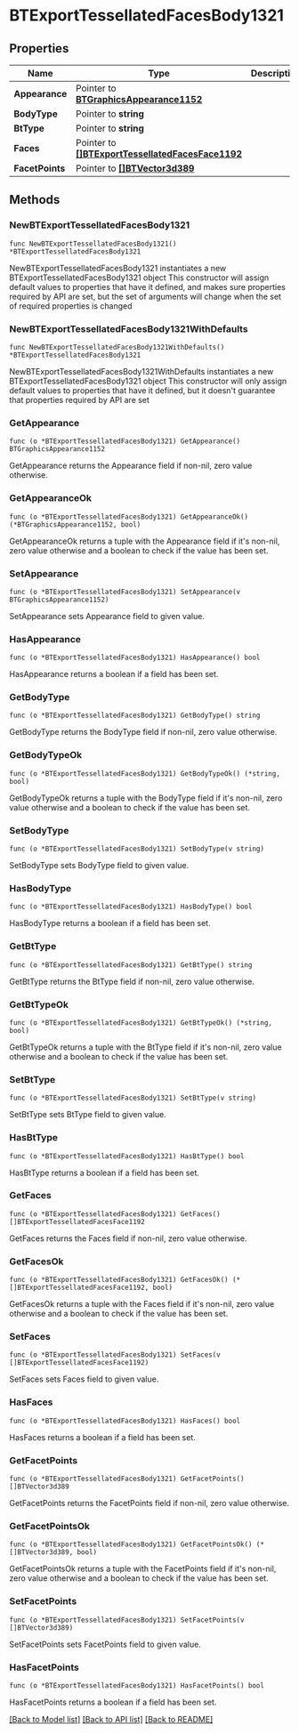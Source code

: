 # BTExportTessellatedFacesBody1321

## Properties

Name | Type | Description | Notes
------------ | ------------- | ------------- | -------------
**Appearance** | Pointer to [**BTGraphicsAppearance1152**](BTGraphicsAppearance-1152.md) |  | [optional] 
**BodyType** | Pointer to **string** |  | [optional] 
**BtType** | Pointer to **string** |  | [optional] 
**Faces** | Pointer to [**[]BTExportTessellatedFacesFace1192**](BTExportTessellatedFacesFace-1192.md) |  | [optional] 
**FacetPoints** | Pointer to [**[]BTVector3d389**](BTVector3d-389.md) |  | [optional] 

## Methods

### NewBTExportTessellatedFacesBody1321

`func NewBTExportTessellatedFacesBody1321() *BTExportTessellatedFacesBody1321`

NewBTExportTessellatedFacesBody1321 instantiates a new BTExportTessellatedFacesBody1321 object
This constructor will assign default values to properties that have it defined,
and makes sure properties required by API are set, but the set of arguments
will change when the set of required properties is changed

### NewBTExportTessellatedFacesBody1321WithDefaults

`func NewBTExportTessellatedFacesBody1321WithDefaults() *BTExportTessellatedFacesBody1321`

NewBTExportTessellatedFacesBody1321WithDefaults instantiates a new BTExportTessellatedFacesBody1321 object
This constructor will only assign default values to properties that have it defined,
but it doesn't guarantee that properties required by API are set

### GetAppearance

`func (o *BTExportTessellatedFacesBody1321) GetAppearance() BTGraphicsAppearance1152`

GetAppearance returns the Appearance field if non-nil, zero value otherwise.

### GetAppearanceOk

`func (o *BTExportTessellatedFacesBody1321) GetAppearanceOk() (*BTGraphicsAppearance1152, bool)`

GetAppearanceOk returns a tuple with the Appearance field if it's non-nil, zero value otherwise
and a boolean to check if the value has been set.

### SetAppearance

`func (o *BTExportTessellatedFacesBody1321) SetAppearance(v BTGraphicsAppearance1152)`

SetAppearance sets Appearance field to given value.

### HasAppearance

`func (o *BTExportTessellatedFacesBody1321) HasAppearance() bool`

HasAppearance returns a boolean if a field has been set.

### GetBodyType

`func (o *BTExportTessellatedFacesBody1321) GetBodyType() string`

GetBodyType returns the BodyType field if non-nil, zero value otherwise.

### GetBodyTypeOk

`func (o *BTExportTessellatedFacesBody1321) GetBodyTypeOk() (*string, bool)`

GetBodyTypeOk returns a tuple with the BodyType field if it's non-nil, zero value otherwise
and a boolean to check if the value has been set.

### SetBodyType

`func (o *BTExportTessellatedFacesBody1321) SetBodyType(v string)`

SetBodyType sets BodyType field to given value.

### HasBodyType

`func (o *BTExportTessellatedFacesBody1321) HasBodyType() bool`

HasBodyType returns a boolean if a field has been set.

### GetBtType

`func (o *BTExportTessellatedFacesBody1321) GetBtType() string`

GetBtType returns the BtType field if non-nil, zero value otherwise.

### GetBtTypeOk

`func (o *BTExportTessellatedFacesBody1321) GetBtTypeOk() (*string, bool)`

GetBtTypeOk returns a tuple with the BtType field if it's non-nil, zero value otherwise
and a boolean to check if the value has been set.

### SetBtType

`func (o *BTExportTessellatedFacesBody1321) SetBtType(v string)`

SetBtType sets BtType field to given value.

### HasBtType

`func (o *BTExportTessellatedFacesBody1321) HasBtType() bool`

HasBtType returns a boolean if a field has been set.

### GetFaces

`func (o *BTExportTessellatedFacesBody1321) GetFaces() []BTExportTessellatedFacesFace1192`

GetFaces returns the Faces field if non-nil, zero value otherwise.

### GetFacesOk

`func (o *BTExportTessellatedFacesBody1321) GetFacesOk() (*[]BTExportTessellatedFacesFace1192, bool)`

GetFacesOk returns a tuple with the Faces field if it's non-nil, zero value otherwise
and a boolean to check if the value has been set.

### SetFaces

`func (o *BTExportTessellatedFacesBody1321) SetFaces(v []BTExportTessellatedFacesFace1192)`

SetFaces sets Faces field to given value.

### HasFaces

`func (o *BTExportTessellatedFacesBody1321) HasFaces() bool`

HasFaces returns a boolean if a field has been set.

### GetFacetPoints

`func (o *BTExportTessellatedFacesBody1321) GetFacetPoints() []BTVector3d389`

GetFacetPoints returns the FacetPoints field if non-nil, zero value otherwise.

### GetFacetPointsOk

`func (o *BTExportTessellatedFacesBody1321) GetFacetPointsOk() (*[]BTVector3d389, bool)`

GetFacetPointsOk returns a tuple with the FacetPoints field if it's non-nil, zero value otherwise
and a boolean to check if the value has been set.

### SetFacetPoints

`func (o *BTExportTessellatedFacesBody1321) SetFacetPoints(v []BTVector3d389)`

SetFacetPoints sets FacetPoints field to given value.

### HasFacetPoints

`func (o *BTExportTessellatedFacesBody1321) HasFacetPoints() bool`

HasFacetPoints returns a boolean if a field has been set.


[[Back to Model list]](../README.md#documentation-for-models) [[Back to API list]](../README.md#documentation-for-api-endpoints) [[Back to README]](../README.md)



